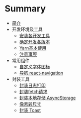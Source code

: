 # Summary

* [简介](README.md)
* 开发环境及工具
   * [安装各开发工具](tools/install.md)
   * [确定开发各版本](tools/devVersions.md)
   * [Yarn基本使用](tools/yarn.md)
   * [注意事项](tools/mention.md)
* 常用组件
   * [自定义字体图标](plugins/iconfont.md)
   * [导航 react-navigation](plugins/react-navigation.md)
* 封装工具
   * [封装日志打印](utils/log.md)
   * [封装fetch请求](utils/request.md)
   * [封装本地存储 AsyncStorage](utils/AsyncStorage.md)
   * [像素转尺寸](utils/px.md)
   * [封装 Toast](utils/toast.md)


